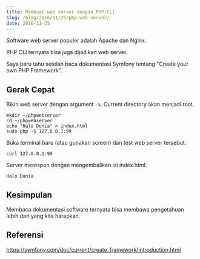 ```yaml
---
title: Membuat web server dengan PHP-CLI
slug: /blog/2016/11/25/php-web-server/
date: 2016-11-25
---
```


Software web server populer adalah Apache dan Nginx.

PHP CLI ternyata bisa juga dijadikan web server. 

Saya baru tahu setelah baca dokumentasi Symfony tentang "Create your own PHP Framework".

## Gerak Cepat

Bikin web server dengan argument ```-S```. Current directory akan menjadi root.

```
mkdir ~/phpwebserver
cd ~/phpwebserver
echo "Halo Dunia" > index.html
sudo php -S 127.0.0.1:99
```

Buka terminal baru (atau gunakan screen) dan test web server tersebut.

```
curl 127.0.0.1:99
```

Server merespon dengan mengembalikan isi index.html:
```
Halo Dunia
```

## Kesimpulan

Membaca dokumentasi software ternyata bisa membawa pengetahuan lebih dari yang kita harapkan.

## Referensi

https://symfony.com/doc/current/create_framework/introduction.html